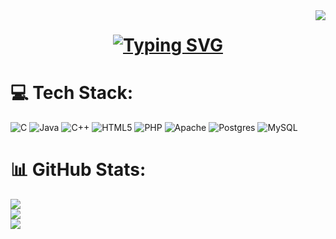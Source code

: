 <img align="right" src="https://visitor-badge.laobi.icu/badge?page_id=alfiaah.alfiaah" />
<div align="center"> 
<h1 align="center">
   <a href="https://git.io/typing-svg"><img src="https://readme-typing-svg.herokuapp.com?font=Fira+Code&weight=700&size=30&duration=5001&pause=1000&color=F71F9C&random=false&width=435&lines=Hi+There%F0%9F%91%8B;I'm+ANJALEENA+SARAH+K+R" alt="Typing SVG" /></a>
</h1>
</div>

# 💻 Tech Stack:
![C](https://img.shields.io/badge/c-%2300599C.svg?style=for-the-badge&logo=c&logoColor=white) ![Java](https://img.shields.io/badge/java-%23ED8B00.svg?style=for-the-badge&logo=openjdk&logoColor=white) ![C++](https://img.shields.io/badge/c++-%2300599C.svg?style=for-the-badge&logo=c%2B%2B&logoColor=white) ![HTML5](https://img.shields.io/badge/html5-%23E34F26.svg?style=for-the-badge&logo=html5&logoColor=white) ![PHP](https://img.shields.io/badge/php-%23777BB4.svg?style=for-the-badge&logo=php&logoColor=white) ![Apache](https://img.shields.io/badge/apache-%23D42029.svg?style=for-the-badge&logo=apache&logoColor=white) ![Postgres](https://img.shields.io/badge/postgres-%23316192.svg?style=for-the-badge&logo=postgresql&logoColor=white) ![MySQL](https://img.shields.io/badge/mysql-%2300000f.svg?style=for-the-badge&logo=mysql&logoColor=white)
# 📊 GitHub Stats:
![](https://github-readme-stats.vercel.app/api?username=anjaleena-sarah&theme=dark&hide_border=false&include_all_commits=false&count_private=false)<br/>
![](https://github-readme-streak-stats.herokuapp.com/?user=anjaleena-sarah&theme=dark&hide_border=false)<br/>
![](https://github-readme-stats.vercel.app/api/top-langs/?username=anjaleena-sarah&theme=dark&hide_border=false&include_all_commits=false&count_private=false&layout=compact)


<!-- Proudly created with GPRM ( https://gprm.itsvg.in ) -->
